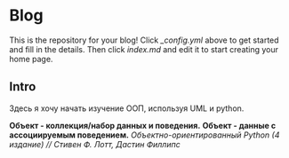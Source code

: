 # Blog

This is the repository for your blog! Click *_config.yml* above to get started and fill in the details. Then click *index.md* and edit it to start creating your home page.


## Intro

Здесь я хочу начать изучение ООП, используя UML и python.



**Объект - коллекция/набор данных и поведения.**
**Объект - данные с ассоциируемым поведением.**
*Объектно-ориентированный Python (4 издание) // Стивен Ф. Лотт, Дастин Филлипс*
